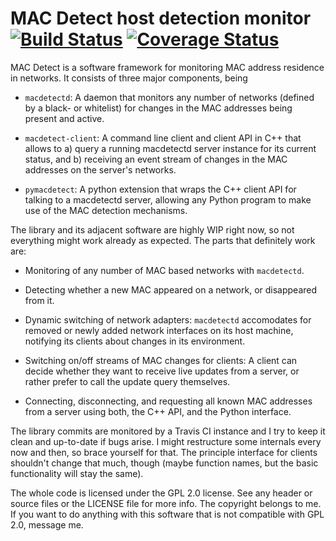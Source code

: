 MAC Detect host detection monitor [![Build Status](https://travis-ci.org/fairlight1337/macdetect.svg?branch=master)](https://travis-ci.org/fairlight1337/macdetect) [![Coverage Status](https://coveralls.io/repos/fairlight1337/macdetect/badge.svg?branch=master&service=github)](https://coveralls.io/github/fairlight1337/macdetect?branch=master)
=================================

MAC Detect is a software framework for monitoring MAC address
residence in networks. It consists of three major components, being

  * `macdetectd`: A daemon that monitors any number of networks
    (defined by a black- or whitelist) for changes in the MAC
    addresses being present and active.

  * `macdetect-client`: A command line client and client API in C++
    that allows to a) query a running macdetectd server instance for
    its current status, and b) receiving an event stream of changes in
    the MAC addresses on the server's networks.

  * `pymacdetect`: A python extension that wraps the C++ client API
    for talking to a macdetectd server, allowing any Python program to
    make use of the MAC detection mechanisms.

The library and its adjacent software are highly WIP right now, so not
everything might work already as expected. The parts that definitely
work are:

  * Monitoring of any number of MAC based networks with `macdetectd`.
    
  * Detecting whether a new MAC appeared on a network, or disappeared
    from it.
    
  * Dynamic switching of network adapters: `macdetectd` accomodates
    for removed or newly added network interfaces on its host machine,
    notifying its clients about changes in its environment.
    
  * Switching on/off streams of MAC changes for clients: A client can
    decide whether they want to receive live updates from a server, or
    rather prefer to call the update query themselves.
    
  * Connecting, disconnecting, and requesting all known MAC addresses
    from a server using both, the C++ API, and the Python interface.

The library commits are monitored by a Travis CI instance and I try to
keep it clean and up-to-date if bugs arise. I might restructure some
internals every now and then, so brace yourself for that. The
principle interface for clients shouldn't change that much, though
(maybe function names, but the basic functionality will stay the
same).

The whole code is licensed under the GPL 2.0 license. See any header
or source files or the LICENSE file for more info. The copyright
belongs to me. If you want to do anything with this software that is
not compatible with GPL 2.0, message me.
